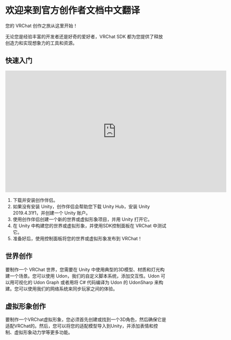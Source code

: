 # 欢迎来到官方创作者文档中文翻译
您的 VRChat 创作之旅从这里开始！

无论您是经验丰富的开发者还是好奇的爱好者，VRChat SDK 都为您提供了释放创造力和实现想象力的工具和资源。

## 快速入门

<iframe src="https://www.youtube.com/embed/0u1g0TYoJsU" title="VRChat Creator Companion" frameborder="0" allow="encrypted-media; gyroscope; web-share"  width="690" height="380"  allowfullscreen></iframe>

1. 下载并安装创作伴侣。
2. 如果没有安装 Unity，创作伴侣会帮助您下载 Unity Hub，安装 Unity 2019.4.31f1，并创建一个 Unity 账户。
3. 使用创作伴侣创建一个新的世界或虚拟形象项目，并用 Unity 打开它。
4. 在 Unity 中构建您的世界或虚拟形象，并使用SDK控制面板在 VRChat 中测试它。
5. 准备好后，使用控制面板将您的世界或虚拟形象发布到 VRChat！

## 世界创作

要制作一个 VRChat 世界，您需要在 Unity 中使用典型的3D模型、材质和灯光构建一个场景。您可以使用 Udon，我们的自定义脚本系统，添加交互性。Udon 可以用可视化的 Udon Graph 或者用将 C# 代码编译为 Udon 的 UdonSharp 来构建。您可以使用我们的网络系统来同步玩家之间的体验。

## 虚拟形象创作

要制作一个VRChat虚拟形象，您必须首先创建或找到一个3D角色，然后确保它是适配VRChat的。然后，您可以将您的适配模型导入到Unity，并添加表情和控制、虚拟形象动力学等更多功能。